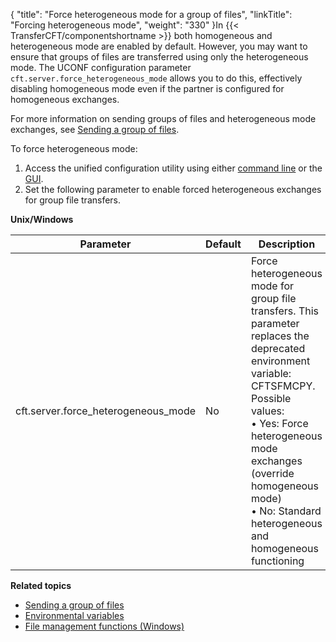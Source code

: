 {
    "title": "Force heterogeneous mode for a group of files",
    "linkTitle": "Forcing heterogeneous mode",
    "weight": "330"
}In {{< TransferCFT/componentshortname  >}} both homogeneous and heterogeneous mode are enabled by default. However, you may want to ensure that groups of files are transferred using only the heterogeneous mode. The UCONF configuration parameter` cft.server.force_heterogeneous_mode` allows you to do this, effectively disabling homogeneous mode even if the partner is configured for homogeneous exchanges.

For more information on sending groups of files and heterogeneous mode exchanges, see [Sending a group of files](../../../concepts/using_the_send_command/send_group_of_files_cl).

To force heterogeneous mode:

1. Access the unified configuration utility using either [command line](../uconf_w_cftutil) or the [GUI](../uconf_interface_actions).
1. Set the following parameter to enable forced heterogeneous exchanges for group file transfers.

**Unix/Windows**


| Parameter  | Default  | Description  |
| --- | --- | --- |
| cft.server.force_heterogeneous_mode  | No  | Force heterogeneous mode for group file transfers. This parameter replaces the deprecated environment variable: CFTSFMCPY.<br/> Possible values:<br/> • Yes: Force heterogeneous mode exchanges (override homogeneous mode)<br/> • No: Standard heterogeneous and homogeneous functioning |


**Related topics**

- [Sending a group of files](../../../concepts/using_the_send_command/send_group_of_files_cl)
- [Environmental variables](../../../cft_intro_install/windows_install_start_here/windows_install_start_here/specific_system_functions/env_variables_and_specific_parms)
- [File management functions (Windows)](../../../cft_intro_install/windows_install_start_here/windows_install_start_here/specific_system_functions/file_management_functions)
